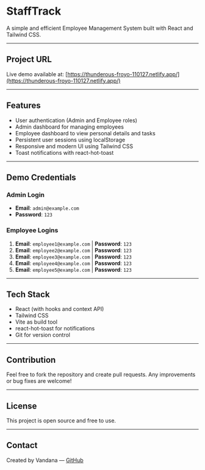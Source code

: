 # StaffTrack

A simple and efficient Employee Management System built with React and Tailwind CSS.

---

## Project URL

Live demo available at: [https://thunderous-froyo-110127.netlify.app/](https://thunderous-froyo-110127.netlify.app/)

---

## Features

- User authentication (Admin and Employee roles)
- Admin dashboard for managing employees
- Employee dashboard to view personal details and tasks
- Persistent user sessions using localStorage
- Responsive and modern UI using Tailwind CSS
- Toast notifications with react-hot-toast

---

## Demo Credentials

### Admin Login
- **Email**: `admin@example.com`
- **Password**: `123`

### Employee Logins
1. **Email**: `employee1@example.com` | **Password**: `123`
2. **Email**: `employee2@example.com` | **Password**: `123`
3. **Email**: `employee3@example.com` | **Password**: `123`
4. **Email**: `employee4@example.com` | **Password**: `123`
5. **Email**: `employee5@example.com` | **Password**: `123`

---

## Tech Stack

- React (with hooks and context API)
- Tailwind CSS
- Vite as build tool
- react-hot-toast for notifications
- Git for version control

---

## Contribution

Feel free to fork the repository and create pull requests. Any improvements or bug fixes are welcome!

---

## License

This project is open source and free to use.

---

## Contact

Created by Vandana — [GitHub](https://github.com/vandana324)
